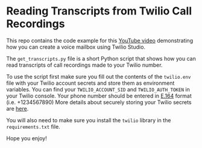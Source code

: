# Reading Transcripts from Twilio Call Recordings

This repo contains the code example for this [YouTube video](https://www.youtube.com/watch?v=L1CfSTAPf6M) demonstrating how you can create a voice mailbox using Twilio Studio.

The `get_transcripts.py` file is a short Python script that shows how you can read transcripts of call recordings made to your Twilio number.

To use the script first make sure you fill out the contents of the `twilio.env` file with your Twilio account secrets and store them as environment variables. You can find your `TWILIO_ACCOUNT_SID` and `TWILIO_AUTH_TOKEN` in your Twilio console. Your phone number should be entered in [E.164](https://www.twilio.com/docs/glossary/what-e164) format (i.e. +1234567890) More details about securely storing your Twilio secrets are [here](https://www.twilio.com/docs/usage/secure-credentials).

You will also need to make sure you install the `twilio` library in the `requirements.txt` file.

Hope you enjoy!
